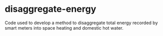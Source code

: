 # disaggregate-energy
Code used to develop a method to disaggregate total energy recorded by smart meters into space heating and domestic hot water.
